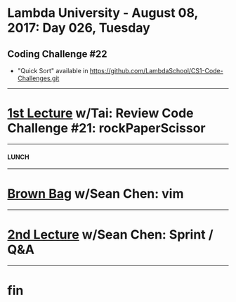 # Lambda University - August 08, 2017: Day 026, Tuesday
## Coding Challenge #22
- "Quick Sort" available in https://github.com/LambdaSchool/CS1-Code-Challenges.git
***
# [1st Lecture](https://youtu.be/usriLC2tr98) w/Tai: Review Code Challenge #21: rockPaperScissor
***
#### LUNCH
***
# [Brown Bag](NO_VIDEO_RECORDED) w/Sean Chen: vim
***
# [2nd Lecture](NO_VIDEO_RECORDED) w/Sean Chen: Sprint / Q&A
***
# fin
